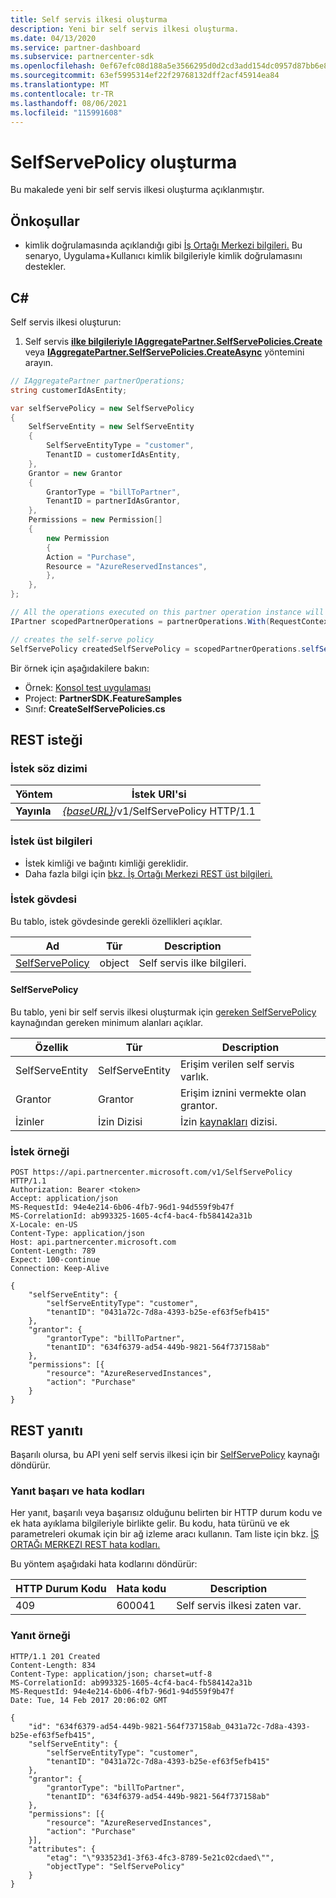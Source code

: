 ```yaml
---
title: Self servis ilkesi oluşturma
description: Yeni bir self servis ilkesi oluşturma.
ms.date: 04/13/2020
ms.service: partner-dashboard
ms.subservice: partnercenter-sdk
ms.openlocfilehash: 0ef67efc08d188a5e3566295d0d2cd3add154dc0957d87bb6e85e5f74dfa5297
ms.sourcegitcommit: 63ef5995314ef22f29768132dff2acf45914ea84
ms.translationtype: MT
ms.contentlocale: tr-TR
ms.lasthandoff: 08/06/2021
ms.locfileid: "115991608"
---
```

# <a name="create-a-selfservepolicy"></a>SelfServePolicy oluşturma

Bu makalede yeni bir self servis ilkesi oluşturma açıklanmıştır.

## <a name="prerequisites"></a>Önkoşullar

- kimlik doğrulamasında açıklandığı gibi [İş Ortağı Merkezi bilgileri.](partner-center-authentication.md) Bu senaryo, Uygulama+Kullanıcı kimlik bilgileriyle kimlik doğrulamasını destekler.

## <a name="c"></a>C\#

Self servis ilkesi oluşturun:

1. Self servis [**ilke bilgileriyle IAggregatePartner.SelfServePolicies.Create**](/dotnet/api/microsoft.store.partnercenter.iselfservepoliciescollection.create) veya [**IAggregatePartner.SelfServePolicies.CreateAsync**](/dotnet/api/microsoft.store.partnercenter.iselfservepoliciescollection.createasync) yöntemini arayın.

``` csharp
// IAggregatePartner partnerOperations;
string customerIdAsEntity;

var selfServePolicy = new SelfServePolicy
{
    SelfServeEntity = new SelfServeEntity
    {
        SelfServeEntityType = "customer",
        TenantID = customerIdAsEntity,
    },
    Grantor = new Grantor
    {
        GrantorType = "billToPartner",
        TenantID = partnerIdAsGrantor,
    },
    Permissions = new Permission[]
    {
        new Permission
        {
        Action = "Purchase",
        Resource = "AzureReservedInstances",
        },
    },
};

// All the operations executed on this partner operation instance will share the same correlation Id but will differ in request Id
IPartner scopedPartnerOperations = partnerOperations.With(RequestContextFactory.Instance.Create(Guid.NewGuid()));

// creates the self-serve policy
SelfServePolicy createdSelfServePolicy = scopedPartnerOperations.selfServePolicies.Create(selfServePolicy);
```

Bir örnek için aşağıdakilere bakın:

- Örnek: [Konsol test uygulaması](console-test-app.md)
- Project: **PartnerSDK.FeatureSamples**
- Sınıf: **CreateSelfServePolicies.cs**


## <a name="rest-request"></a>REST isteği

### <a name="request-syntax"></a>İstek söz dizimi

| Yöntem   | İstek URI'si                                                       |
|----------|-------------------------------------------------------------------|
| **Yayınla** | [*{baseURL}*](partner-center-rest-urls.md)/v1/SelfServePolicy HTTP/1.1 |

### <a name="request-headers"></a>İstek üst bilgileri

- İstek kimliği ve bağıntı kimliği gereklidir.
- Daha fazla bilgi için [bkz. İş Ortağı Merkezi REST üst bilgileri.](headers.md)

### <a name="request-body"></a>İstek gövdesi

Bu tablo, istek gövdesinde gerekli özellikleri açıklar.

| Ad                              | Tür   | Description                                 |
|------------------------------------------------------------------|--------|---------------------------------------------|
| [SelfServePolicy](self-serve-policy-resources.md#selfservepolicy)| object | Self servis ilke bilgileri. |

#### <a name="selfservepolicy"></a>SelfServePolicy

Bu tablo, yeni bir self servis ilkesi oluşturmak için [gereken SelfServePolicy](self-serve-policy-resources.md#selfservepolicy) kaynağından gereken minimum alanları açıklar.

| Özellik              | Tür             | Description                                                                                            |
|-----------------------|------------------|--------------------------------------------------------------------------------------------------------|
| SelfServeEntity       | SelfServeEntity  | Erişim verilen self servis varlık.                                                     |
| Grantor               | Grantor          | Erişim iznini vermekte olan grantor.                                                                    |
| İzinler           | İzin Dizisi| İzin [kaynakları](self-serve-policy-resources.md#permission) dizisi.                                                                     |


### <a name="request-example"></a>İstek örneği

```http
POST https://api.partnercenter.microsoft.com/v1/SelfServePolicy HTTP/1.1
Authorization: Bearer <token>
Accept: application/json
MS-RequestId: 94e4e214-6b06-4fb7-96d1-94d559f9b47f
MS-CorrelationId: ab993325-1605-4cf4-bac4-fb584142a31b
X-Locale: en-US
Content-Type: application/json
Host: api.partnercenter.microsoft.com
Content-Length: 789
Expect: 100-continue
Connection: Keep-Alive

{
    "selfServeEntity": {
        "selfServeEntityType": "customer",
        "tenantID": "0431a72c-7d8a-4393-b25e-ef63f5efb415"
    },
    "grantor": {
        "grantorType": "billToPartner",
        "tenantID": "634f6379-ad54-449b-9821-564f737158ab"
    },
    "permissions": [{
        "resource": "AzureReservedInstances",
        "action": "Purchase"
    }
}
```

## <a name="rest-response"></a>REST yanıtı

Başarılı olursa, bu API yeni self servis ilkesi için bir [SelfServePolicy](self-serve-policy-resources.md#selfservepolicy) kaynağı döndürür.

### <a name="response-success-and-error-codes"></a>Yanıt başarı ve hata kodları

Her yanıt, başarılı veya başarısız olduğunu belirten bir HTTP durum kodu ve ek hata ayıklama bilgileriyle birlikte gelir. Bu kodu, hata türünü ve ek parametreleri okumak için bir ağ izleme aracı kullanın. Tam liste için bkz. [İŞ ORTAĞı MERKEZI REST hata kodları.](error-codes.md)

Bu yöntem aşağıdaki hata kodlarını döndürür:

| HTTP Durum Kodu     | Hata kodu   | Description                                                                |
|----------------------|--------------|----------------------------------------------------------------------------|
| 409                  | 600041       | Self servis ilkesi zaten var.                                                     |


### <a name="response-example"></a>Yanıt örneği

```http
HTTP/1.1 201 Created
Content-Length: 834
Content-Type: application/json; charset=utf-8
MS-CorrelationId: ab993325-1605-4cf4-bac4-fb584142a31b
MS-RequestId: 94e4e214-6b06-4fb7-96d1-94d559f9b47f
Date: Tue, 14 Feb 2017 20:06:02 GMT

{
    "id": "634f6379-ad54-449b-9821-564f737158ab_0431a72c-7d8a-4393-b25e-ef63f5efb415",
    "selfServeEntity": {
        "selfServeEntityType": "customer",
        "tenantID": "0431a72c-7d8a-4393-b25e-ef63f5efb415"
    },
    "grantor": {
        "grantorType": "billToPartner",
        "tenantID": "634f6379-ad54-449b-9821-564f737158ab"
    },
    "permissions": [{
        "resource": "AzureReservedInstances",
        "action": "Purchase"
    }],
    "attributes": {
        "etag": "\"933523d1-3f63-4fc3-8789-5e21c02cdaed\"",
        "objectType": "SelfServePolicy"
    }
}
```
